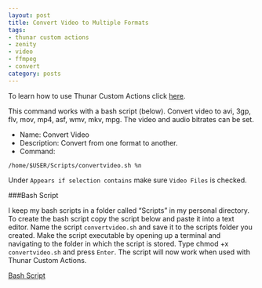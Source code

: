 ```yaml
---
layout: post
title: Convert Video to Multiple Formats
tags:
- thunar custom actions
- zenity
- video
- ffmpeg
- convert
category: posts
---
```

To learn how to use Thunar Custom Actions click [here](http://birchwell.github.io/posts/tutorial-convert-video-to-avi).

This command works with a bash script (below). Convert video to avi, 3gp, flv, mov, mp4, asf, wmv, mkv, mpg. The video and audio bitrates can be set.

* Name: Convert Video
* Description: Convert from one format to another.
* Command: 

`/home/$USER/Scripts/convertvideo.sh %n`

Under `Appears if selection contains` make sure `Video Files` is checked.

###Bash Script

I keep my bash scripts in a folder called “Scripts” in my personal directory. To create the bash script copy the script below and paste it into a text editor. Name the script `convertvideo.sh` and save it to the scripts folder you created. Make the script executable by opening up a terminal and navigating to the folder in which the script is stored. Type chmod +x `convertvideo.sh` and press `Enter`. The script will now work when used with Thunar Custom Actions.

[Bash Script](http://gist.github.com/Birchwell/94549e064a6499a490c4)
